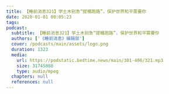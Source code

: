 ```yaml
---
title: 【睡前消息321】学土木别急“提桶跑路”，保护世界和平需要你
date: 2020-01-01 00:05:23
tags:
podcast:
  subtitle: 【睡前消息321】学土木别急“提桶跑路”，保护世界和平需要你
  authors: ['《睡前消息》编辑部']
  cover: /podcasts/main/assets/logo.png
  duration: 1323
  media:
    url: https://podstatic.bedtime.news/main/301-400/321.mp3
    size: 31745088
    type: audio/mpeg
  chapters: null
  references: null
---
```

